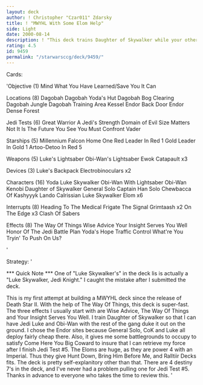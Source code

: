 ```yaml
---
layout: deck
author: ! Christopher "Czar011" Zdarsky
title: ! "MWYHL With Some Elom Help"
side: Light
date: 2000-08-14
description: ! "This deck trains Daughter of Skywalker while your other Mains and Eloms have fun going after the opponent, wherever they are."
rating: 4.5
id: 9459
permalink: "/starwarsccg/deck/9459/"
---
```

Cards: 

'Objective (1)
Mind What You Have Learned/Save You It Can

Locations (8)
Dagobah
Dagobah Yoda's Hut
Dagobah Bog Clearing
Dagobah Jungle
Dagobah Training Area
Kessel
Endor Back Door
Endor Dense Forest

Jedi Tests (6)
Great Warrior
A Jedi's Strength
Domain of Evil
Size Matters Not
It Is The Future You See
You Must Confront Vader

Starships (5)
Millennium Falcon
Home One
Red Leader In Red 1
Gold Leader In Gold 1
Artoo-Detoo In Red 5

Weapons (5)
Luke's Lightsaber
Obi-Wan's Lightsaber
Ewok Catapault x3

Devices (3)
Luke's Backpack
Electrobinoculars x2

Characters (16)
Yoda
Luke Skywalker
Obi-Wan With Lightsaber
Obi-Wan Kenobi
Daughter of Skywalker
General Solo
Captain Han Solo
Chewbacca Of Kashyyyk
Lando Calrissian
Luke Skywalker
Elom x6

Interrupts (8)
Heading To The Medical Frigate
The Signal
Grimtaash x2
On The Edge x3
Clash Of Sabers

Effects (8)
The Way Of Things
Wise Advice
Your Insight Serves You Well
Honor Of The Jedi
Battle Plan
Yoda's Hope
Traffic Control
What're You Tryin' To Push On Us?

'

Strategy: '

*** Quick Note *** One of "Luke Skywalker's" in the deck lis is actually a "Luke Skywalker, Jedi Knight." I caught the mistake after I submitted the deck.

This is my first attempt at building a MWYHL deck since the release of Death Star II.  With the help of The Way Of Things, this deck is super-fast.  The three effects I usually start with are Wise Advice, The Way Of Things and Your Insight Serves You Well.  I train Daughter of Skywalker so that I can have Jedi Luke and Obi-Wan with the rest of the gang duke it out on the ground.	I chose the Endor sites because General Solo, CoK and Luke all deploy fairly cheap there.  Also, it gives me some battlegrounds to occupy to satisfy Come Here You Big Coward to insure that I can retrieve my force after I finish Jedi Test #5.  The Eloms are huge, as they are power 4 with an Imperial.  Thus they give Hunt Down, Bring Him Before Me, and Ralltiir Decks fits.  The deck is pretty self-explanitory other than that.  There are 4 destiny 7's in the deck, and I've never had a problem pulling one for Jedi Test #5.	Thanks in advance to everyone who takes the time to review this.
'
